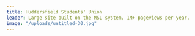 ```yaml
---
title: Huddersfield Students' Union
leader: Large site built on the MSL system. 1M+ pageviews per year.
image: "/uploads/untitled-30.jpg"
---
```


